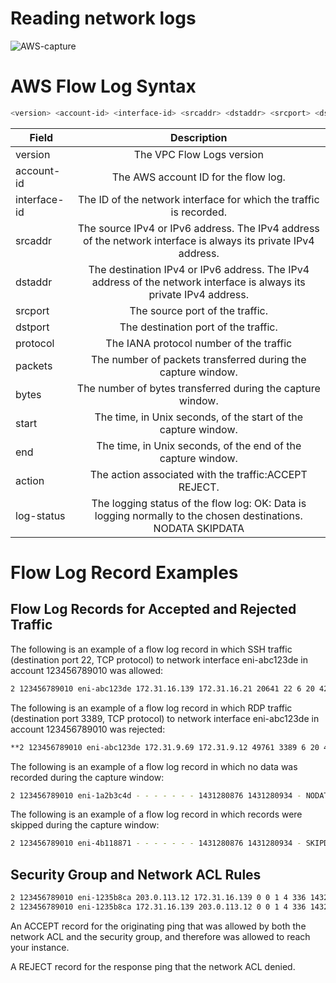# Reading network logs

![AWS-capture](https://media.amazonwebservices.com/blog/2015/flow_see_a_stream_2.png)

# AWS Flow Log Syntax 
```bash
<version> <account-id> <interface-id> <srcaddr> <dstaddr> <srcport> <dstport> <protocol> <packets> <bytes> <start> <end> <action> <log-status>
```

| Field         | Description   |
| ------------- |:-------------:| 
| version       | The VPC Flow Logs version |
| account-id    | The AWS account ID for the flow log.      |
| interface-id  | The ID of the network interface for which the traffic is recorded.    |
| srcaddr       | The source IPv4 or IPv6 address. The IPv4 address of the network interface is always its private IPv4 address. |
| dstaddr       | The destination IPv4 or IPv6 address. The IPv4 address of the network interface is always its private IPv4 address.|     
| srcport       | The source port of the traffic.      |
| dstport       |The destination port of the traffic. |
| protocol      | The IANA protocol number of the traffic      |
| packets       | The number of packets transferred during the capture window.      |
| bytes         | The number of bytes transferred during the capture window.      |
| start         | The time, in Unix seconds, of the start of the capture window.      |
| end           | The time, in Unix seconds, of the end of the capture window. |
| action        | The action associated with the traffic:ACCEPT REJECT.|
| log-status    | The logging status of the flow log: OK: Data is logging normally to the chosen destinations. NODATA SKIPDATA      |


# Flow Log Record Examples
## Flow Log Records for Accepted and Rejected Traffic

The following is an example of a flow log record in which SSH traffic (destination port 22, TCP protocol) to network interface eni-abc123de in account 123456789010 was allowed:
```bash
2 123456789010 eni-abc123de 172.31.16.139 172.31.16.21 20641 22 6 20 4249 1418530010 1418530070 ACCEPT OK
```
The following is an example of a flow log record in which RDP traffic (destination port 3389, TCP protocol) to network interface eni-abc123de in account 123456789010 was rejected:
```bash
**2 123456789010 eni-abc123de 172.31.9.69 172.31.9.12 49761 3389 6 20 4249 1418530010 1418530070 REJECT OK**
```
The following is an example of a flow log record in which no data was recorded during the capture window:
```bash
2 123456789010 eni-1a2b3c4d - - - - - - - 1431280876 1431280934 - NODATA
```
The following is an example of a flow log record in which records were skipped during the capture window:
```bash
2 123456789010 eni-4b118871 - - - - - - - 1431280876 1431280934 - SKIPDATA
```

## Security Group and Network ACL Rules
```bash
2 123456789010 eni-1235b8ca 203.0.113.12 172.31.16.139 0 0 1 4 336 1432917027 1432917142 ACCEPT OK
2 123456789010 eni-1235b8ca 172.31.16.139 203.0.113.12 0 0 1 4 336 1432917094 1432917142 REJECT OK
```
An ACCEPT record for the originating ping that was allowed by both the network ACL and the security group, and therefore was allowed to reach your instance.

A REJECT record for the response ping that the network ACL denied.



